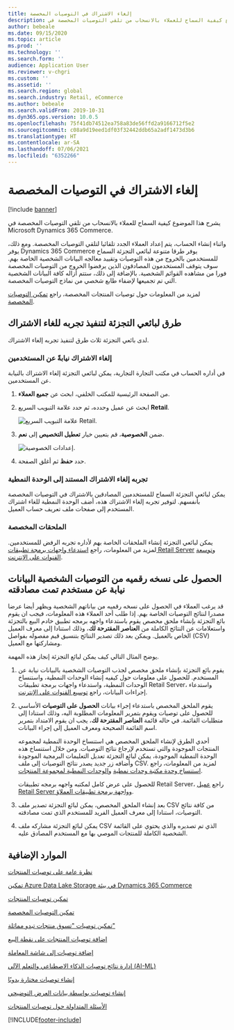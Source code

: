 ```yaml
---
title: إلغاء الاشتراك في التوصيات المخصصة
description: يشرح هذا الموضوع كيفية السماح للعملاء بالانسحاب من تلقي التوصيات المخصصة في Microsoft Dynamics 365 Commerce.
author: bebeale
ms.date: 09/15/2020
ms.topic: article
ms.prod: ''
ms.technology: ''
ms.search.form: ''
audience: Application User
ms.reviewer: v-chgri
ms.custom: ''
ms.assetid: ''
ms.search.region: global
ms.search.industry: Retail, eCommerce
ms.author: bebeale
ms.search.validFrom: 2019-10-31
ms.dyn365.ops.version: 10.0.5
ms.openlocfilehash: 75f41db74512ea758a83de56ffd2a9166712f5e2
ms.sourcegitcommit: c08a9d19eed1df03f32442ddb65a2adf1473d3b6
ms.translationtype: HT
ms.contentlocale: ar-SA
ms.lasthandoff: 07/06/2021
ms.locfileid: "6352266"
---
```

# <a name="opt-out-of-personalized-recommendations"></a>إلغاء الاشتراك في التوصيات المخصصة

[!include [banner](includes/banner.md)]

يشرح هذا الموضوع كيفية السماح للعملاء بالانسحاب من تلقي التوصيات المخصصة في Microsoft Dynamics 365 Commerce.

واثناء إنشاء الحساب، يتم إعداد العملاء الجدد تلقائيا لتلقي التوصيات المخصصة. ومع ذلك، يوفر Dynamics 365 Commerce يوفر طرقا متنوعة لبائعي التجزئة السماح للمستخدمين بالخروج من هذه التوصيات وتقييد معالجه البيانات الشخصية الخاصة بهم. سوف يتوقف المستخدمون المصادقون الذين يرفضوا الخروج من التوصيات المخصصة فورا من مشاهده القوائم الشخصية. بالإضافة إلى ذلك، ستتم أزاله كافة البيانات الشخصية التي تم تجميعها لإضفاء طابع شخصي من نماذج التوصيات المخصصة.

لمزيد من المعلومات حول توصيات المنتجات المخصصة، راجع [تمكين التوصيات المخصصة](personalized-recommendations.md).

## <a name="ways-for-retailers-to-implement-an-opt-out-experience"></a>طرق لبائعي التجزئة لتنفيذ تجربه للغاء الاشتراك

لدى بائعي التجزئة ثلاث طرق لتنفيذ تجربه إلغاء الاشتراك.

### <a name="opting-out-on-behalf-of-users"></a>إلغاء الاشتراك نيابةً عن المستخدمين

في أداره الحساب في مكتب التجارة التجارية، يمكن لبائعي التجزئة إلغاء الاشتراك بالنيابة عن المستخدمين.

1. من الصفحة الرئيسية للمكتب الخلفي، ابحث عن **جميع العملاء**.
1. ابحث عن عميل وحدده، ثم حدد علامة التبويب السريع **Retail**.

    ![علامة التبويب السريع Retail.](./media/Disablepersonalizationpart1.png)

1. ضمن **الخصوصية**، قم بتعيين خيار **تعطيل التخصيص** إلى **نعم**.

    ![إعدادات الخصوصية.](./media/Disablepersonalizationpart2.png)

1. حدد **حفظ** ثم أغلق الصفحة.

### <a name="module-based-opt-out-experience"></a>تجربه إلغاء الاشتراك المستند إلى الوحدة النمطية

يمكن لبائعي التجزئة السماح للمستخدمين المصادقين بالاشتراك في التوصيات المخصصة بأنفسهم. لتوفير تجربه إلغاء الاشتراك هذه، أضف الوحدة النمطية للغاء اشتراك المستخدم إلى صفحات ملف تعريف حساب العميل.

### <a name="custom-extensions"></a>الملحقات المخصصة

يمكن لبائعي التجزئة إنشاء الملحقات الخاصة بهم لأداره تجربه الرفض للمستخدمين. لمزيد من المعلومات، راجع [استدعاء واجهات برمجة تطبيقات Retail Server](e-commerce-extensibility/call-retail-server-apis.md) و[توسعة القنوات على الإنترنت](e-commerce-extensibility/overview.md).

## <a name="obtain-a-digital-copy-of-personalized-recommendations-data-on-behalf-of-an-authenticated-user"></a>الحصول على نسخه رقميه من التوصيات الشخصية البيانات نيابة عن مستخدم تمت مصادقته

قد يرغب العملاء في الحصول على نسخه رقميه من بياناتهم الشخصية ويظهر أيضا عرضا مصدرا لنتائج التوصيات الخاصة بهم. إذا طلب أحد العملاء هذه المعلومات، فيجب ان يقوم بائع التجزئة بإنشاء ملحق مخصص يقوم باستدعاء واجهه برمجه تطبيق خادم البيع بالتجزئة واستعلامات عن النتائج الكاملة من **العناصر المقترحة لك**، وذلك استنادا إلى معرف العميل الخاص بالعميل. ويمكن بعد ذلك تصدير النتائج بتنسيق قيم مفصوله بفواصل (CSV) ومشاركتها مع العميل.

يوضح المثال التالي كيف يمكن لبائع التجزئة إنجاز هذه المهمة.

1. يقوم بائع التجزئة بإنشاء ملحق مخصص لجذب التوصيات الشخصية بالبيانات نيابة عن المستخدم. للحصول على معلومات حول كيفيه إنشاء الوحدات النمطية، واستنساخ الوحدات النمطية، واستدعاء واجهات برمجة تطبيقات Retail Server، واستدعاء إجراءات البيانات، راجع [توسيع القنوات على الإنترنت](e-commerce-extensibility/overview.md).
2. يقوم الملحق المخصص باستدعاء إجراء بيانات **الحصول على التوصيات** الأساسي للحصول على توصيات ويقوم بتمرير المعلومات المطلوبة اليه، وذلك استنادا إلى متطلبات القائمة. في حاله قائمة **العناصر المقترحة لك**، يجب ان يقوم الامتداد بتمرير اسم القائمة الصحيحة ومعرف العميل إلى إجراء البيانات.

    أحدي الطرق لإنشاء الملحق المخصص هي استنساخ الوحدة النمطية لمجموعه المنتجات الموجودة والتي تستخدم لإرجاع نتائج التوصيات. ومن خلال استنساخ هذه الوحدة النمطية الموجودة، يمكن لبائع التجزئة تعديل التعليمات البرمجية الموجودة وأضافه زر جديد يصدر نتائج التوصيات إلى ملف CSV. لمزيد من المعلومات، راجع [استنساخ وحدة مكتبة وحدات نمطية](e-commerce-extensibility/clone-starter-module.md) و[الوحدات النمطية لمجموعة المنتجات](product-collection-module-overview.md).

    للحصول على عرض كامل لمكتبه واجهه برمجه تطبيقات Retail Server، راجع [عميل Retail Server وواجهة برمجة تطبيقات العملاؤ](dev-itpro/retail-server-customer-consumer-api.md).

3. بعد إنشاء الملحق المخصص، يمكن لبائع التجزئة تصدير ملف CSV من كافة نتائج التوصيات، استنادا إلى معرف العميل الفريد للمستخدم الذي تمت مصادقته.
4. يمكن لبائع التجزئة مشاركه ملف CSV الذي تم تصديره والذي يحتوي على القائمة الشخصية الكاملة للمنتجات الموصي بها مع المستخدم المصادق عليه.

## <a name="additional-resources"></a>الموارد الإضافية

[نظرة عامة على توصيات المنتجات](product-recommendations.md)

[تمكين Azure Data Lake Storage في بيئة Dynamics 365 Commerce](enable-adls-environment.md)

[تمكين توصيات المنتجات](enable-product-recommendations.md)

[تمكين التوصيات المخصصة](personalized-recommendations.md)

[تمكين توصيات "تسوق منتجات تبدو مماثلة"](shop-similar-looks.md)

[إضافة توصيات المنتجات على نقطة البيع](product.md)

[إضافة توصيات إلى شاشة المعاملة](add-recommendations-control-pos-screen.md)

[إدارة نتائج توصيات الذكاء الاصطناعي والتعلم الآلي (AI-ML)](modify-product-recommendation-results.md)

[إنشاء توصيات مختارة يدويًا](create-editorial-recommendation-lists.md)

[إنشاء توصيات بواسطة بيانات العرض التوضيحي](product-recommendations-demo-data.md)

[الأسئلة المتداولة حول توصيات المنتجات](faq-recommendations.md)


[!INCLUDE[footer-include](../includes/footer-banner.md)]
